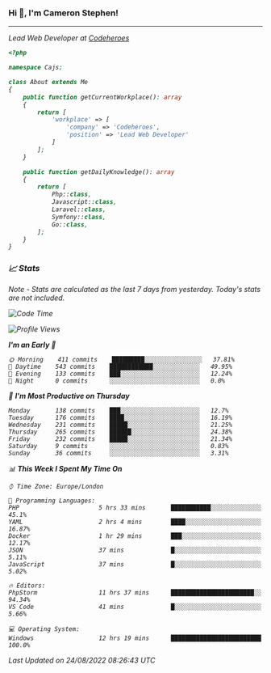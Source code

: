 ### Hi 👋, I'm Cameron Stephen!
<hr>
<p><em>Lead Web Developer at <a href="https://codeheroes.co.uk">Codeheroes</a></p>


```php
<?php

namespace Cajs;

class About extends Me
{
    public function getCurrentWorkplace(): array
    {
        return [
            'workplace' => [
                'company' => 'Codeheroes',
                'position' => 'Lead Web Developer'
            ]
        ];
    }

    public function getDailyKnowledge(): array
    {
        return [
            Php::class,
            Javascript::class,
            Laravel::class,
            Symfony::class,
            Go::class,
        ];
    }
}
```

### 📈 Stats
<p><em>Note - Stats are calculated as the last 7 days from yesterday. Today's stats are not included.</em></p>


<!--START_SECTION:waka-->
![Code Time](http://img.shields.io/badge/Code%20Time-3%2C096%20hrs%2058%20mins-blue)

![Profile Views](http://img.shields.io/badge/Profile%20Views-0-blue)

**I'm an Early 🐤** 

```text
🌞 Morning    411 commits    █████████░░░░░░░░░░░░░░░░   37.81% 
🌆 Daytime    543 commits    ████████████░░░░░░░░░░░░░   49.95% 
🌃 Evening    133 commits    ███░░░░░░░░░░░░░░░░░░░░░░   12.24% 
🌙 Night      0 commits      ░░░░░░░░░░░░░░░░░░░░░░░░░   0.0%

```
📅 **I'm Most Productive on Thursday** 

```text
Monday       138 commits    ███░░░░░░░░░░░░░░░░░░░░░░   12.7% 
Tuesday      176 commits    ████░░░░░░░░░░░░░░░░░░░░░   16.19% 
Wednesday    231 commits    █████░░░░░░░░░░░░░░░░░░░░   21.25% 
Thursday     265 commits    ██████░░░░░░░░░░░░░░░░░░░   24.38% 
Friday       232 commits    █████░░░░░░░░░░░░░░░░░░░░   21.34% 
Saturday     9 commits      ░░░░░░░░░░░░░░░░░░░░░░░░░   0.83% 
Sunday       36 commits     ░░░░░░░░░░░░░░░░░░░░░░░░░   3.31%

```


📊 **This Week I Spent My Time On** 

```text
⌚︎ Time Zone: Europe/London

💬 Programming Languages: 
PHP                      5 hrs 33 mins       ███████████░░░░░░░░░░░░░░   45.1% 
YAML                     2 hrs 4 mins        ████░░░░░░░░░░░░░░░░░░░░░   16.87% 
Docker                   1 hr 29 mins        ███░░░░░░░░░░░░░░░░░░░░░░   12.17% 
JSON                     37 mins             █░░░░░░░░░░░░░░░░░░░░░░░░   5.11% 
JavaScript               37 mins             █░░░░░░░░░░░░░░░░░░░░░░░░   5.02%

🔥 Editors: 
PhpStorm                 11 hrs 37 mins      ███████████████████████░░   94.34% 
VS Code                  41 mins             █░░░░░░░░░░░░░░░░░░░░░░░░   5.66%

💻 Operating System: 
Windows                  12 hrs 19 mins      █████████████████████████   100.0%

```


 Last Updated on 24/08/2022 08:26:43 UTC
<!--END_SECTION:waka-->

